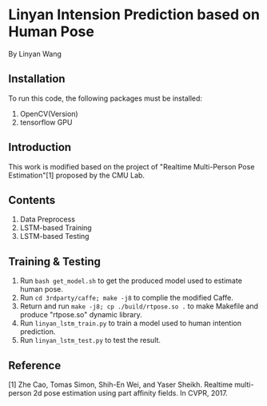 # Linyan Intension Prediction based on Human Pose
By Linyan Wang

## Installation
 To run this code, the following packages must be installed:
 1. OpenCV(Version)
 2. tensorflow GPU

## Introduction
 This work is modified based on the project of "Realtime Multi-Person Pose Estimation"[1] proposed by the CMU Lab.

## Contents
 1. Data Preprocess
 2. LSTM-based Training
 3. LSTM-based Testing

<!-- ## Data Proprocessing -->
 <!-- 1. Run ``` -->

## Training & Testing
 1. Run ```bash get_model.sh``` to get the produced model used to estimate human pose.
 2. Run ```cd 3rdparty/caffe; make -j8``` to complie the modified Caffe.
 3. Return and run ```make -j8; cp ./build/rtpose.so .``` to make Makefile and produce "rtpose.so" dynamic library.
 4. Run ```linyan_lstm_train.py``` to train a model used to human intention prediction.
 5. Run ```linyan_lstm_test.py``` to test the result.

## Reference
 [1] Zhe Cao, Tomas Simon, Shih-En Wei, and Yaser Sheikh. Realtime multi-person 2d pose estimation using part affinity fields. In CVPR, 2017.

     


